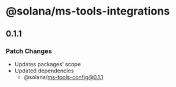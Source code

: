 # @solana/ms-tools-integrations

## 0.1.1

### Patch Changes

- Updates packages' scope
- Updated dependencies
  - @solana/ms-tools-config@0.1.1
